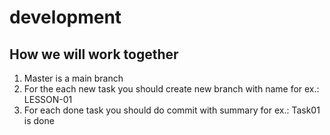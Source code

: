 # development

## How we will work together

1. Master is a main branch
2. For the each new task you should create new branch with name for ex.: LESSON-01
3. For each done task you should do commit with summary for ex.: Task01 is done

